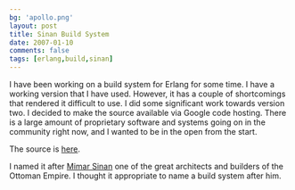```yaml
---
bg: 'apollo.png'
layout: post
title: Sinan Build System
date: 2007-01-10
comments: false
tags: [erlang,build,sinan]
---
```


I have been working on a build system for Erlang for some time. I have
a working version that I have used. However, it has a couple of
shortcomings that rendered it difficult to use. I did some significant
work towards version two. I decided to make the source available via
Google code hosting. There is a large amount of proprietary software
and systems going on in the community right now, and I wanted to be in
the open from the start.

The source is [here](https://github.com/erlware-deprecated/sinan).

I named it after [Mimar
Sinan](https://en.wikipedia.org/wiki/Mimar_Sinan) one of the great
architects and builders of the Ottoman Empire. I thought it
appropriate to name a build system after him.
